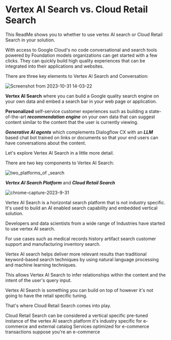 # Vertex AI Search vs. Cloud Retail Search

This ReadMe shows you to whether to use vertex AI search or Cloud Retail Search in your solution.

With access to Google Cloud's no code conversational and search tools powered by Foundation models organizations can get started with a few clicks. They can quickly build high quality experiences that can be integrated into their applications and websites.


There are three key elements to Vertex AI Search and Conversation:

![Screenshot from 2023-10-31 14-03-22](https://github.com/ngchub/Google-Cloud-Workshops/assets/28653377/f6d83a2b-2bec-483b-89fc-e469630e506d)



**Vertex AI Search** where you can build a Google quality search engine on your own data and embed a search bar in your web page or application.

**Personalized** self-service customer experiences such as building a state-of-the-art ***recommendation engine*** on your own data that can suggest content similar to the content that the user is currently viewing.

***Generative AI agents*** which complements Dialogflow CX with an ***LLM*** based chat bot trained on links or documents so that your end users can have conversations about the content.

Let's explore Vertex AI Search in a little more detail.

There are two key components to Vertex AI Search:

![two_platforms_of _search](https://github.com/ngchub/Google-Cloud-Workshops/assets/28653377/78b68df4-e99a-4b9b-8cd6-a0104b581e66)


***Vertex AI Search Platform*** and ***Cloud Retail Search*** 

![chrome-capture-2023-9-31](https://github.com/ngchub/Google-Cloud-Workshops/assets/28653377/7a228257-0d1a-4209-b263-88fec50e8075)

Vertex AI Search is a horizontal search platform that is not industry specific. It's used to build an AI enabled search capability and embedded vertical solution.

Developers and data scientists from a wide range of Industries have started to use vertex AI search.

For use cases such as medical records history artifact search customer support and manufacturing inventory search. 

Vertex AI search helps deliver more relevant results than traditional keyword-based search techniques by using natural language processing and machine learning techniques.

This allows Vertex AI Search to infer relationships within the content and the intent of the user's query input. 

Vertex AI Search is something you can build on top of however it's not going to have the retail specific tuning. 


That's where Cloud Retail Search comes into play.

Cloud Retail Search can be considered a vertical specific pre-tuned instance of the vertex AI search platform it's industry specific for e-commerce and external catalog Services optimized for e-commerce transactions suppose you're an e-commerce


